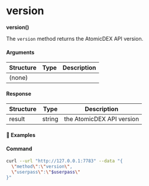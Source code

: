 # version

**version()**

The `version` method returns the AtomicDEX API version.

#### Arguments

| Structure | Type | Description |
| --------- | ---- | ----------- |
| (none)    |      |             |

#### Response

| Structure | Type   | Description     |
| --------- | ------ | --------------- |
| result    | string | the AtomicDEX API version |

#### :pushpin: Examples

#### Command

```bash
curl --url "http://127.0.0.1:7783" --data "{
  \"method\":\"version\",
  \"userpass\":\"$userpass\"
}"
```

<div style="margin-top: 0.5rem;">

<collapse-text hidden title="Response">

#### Response

```json
{
  "result": "2.0.996_mm2_3bb412578_Linux"
}
```

</collapse-text>

</div>

